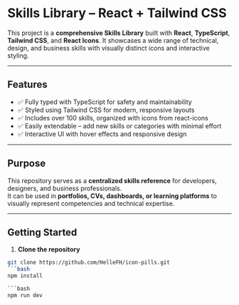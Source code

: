 # Skills Library – React + Tailwind CSS

This project is a **comprehensive Skills Library** built with **React**, **TypeScript**, **Tailwind CSS**, and **React Icons**. It showcases a wide range of technical, design, and business skills with visually distinct icons and interactive styling.

---

## Features

- ✅ Fully typed with TypeScript for safety and maintainability
- ✅ Styled using Tailwind CSS for modern, responsive layouts
- ✅ Includes over 100 skills, organized with icons from react-icons
- ✅ Easily extendable – add new skills or categories with minimal effort
- ✅ Interactive UI with hover effects and responsive design

---

## Purpose

This repository serves as a **centralized skills reference** for developers, designers, and business professionals.  
It can be used in **portfolios, CVs, dashboards, or learning platforms** to visually represent competencies and technical expertise.

---

## Getting Started

1. **Clone the repository**

```bash
git clone https://github.com/HelleFH/icon-pills.git
```bash
npm install

```bash
npm run dev

